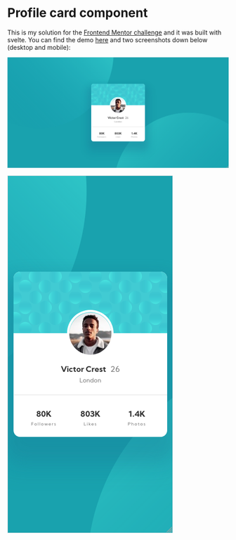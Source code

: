 # Profile card component

This is my solution for the [Frontend Mentor challenge](https://www.frontendmentor.io/challenges/profile-card-component-cfArpWshJ) and it was built with svelte.
You can find the demo [here](https://gallant-dubinsky-8f56ec.netlify.app/) and two screenshots down below (desktop and mobile):

![](public/assets/readme_img/FM_card_component_web.png)

![](public/assets/readme_img/FM_card_component_mobile.png)
